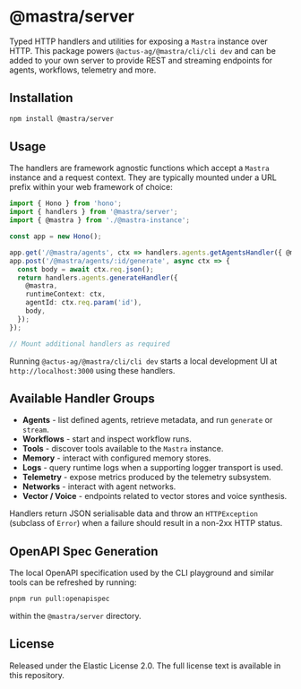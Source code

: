 # @mastra/server

Typed HTTP handlers and utilities for exposing a `Mastra` instance over HTTP.
This package powers `@actus-ag/@mastra/cli/cli dev` and can be added to your own server to provide
REST and streaming endpoints for agents, workflows, telemetry and more.

## Installation

```bash
npm install @mastra/server
```

## Usage

The handlers are framework agnostic functions which accept a `Mastra` instance
and a request context. They are typically mounted under a URL prefix within your
web framework of choice:

```typescript
import { Hono } from 'hono';
import { handlers } from '@mastra/server';
import { @mastra } from './@mastra-instance';

const app = new Hono();

app.get('/@mastra/agents', ctx => handlers.agents.getAgentsHandler({ @mastra, runtimeContext: ctx }));
app.post('/@mastra/agents/:id/generate', async ctx => {
  const body = await ctx.req.json();
  return handlers.agents.generateHandler({
    @mastra,
    runtimeContext: ctx,
    agentId: ctx.req.param('id'),
    body,
  });
});

// Mount additional handlers as required
```

Running `@actus-ag/@mastra/cli/cli dev` starts a local development UI at
`http://localhost:3000` using these handlers.

## Available Handler Groups

- **Agents** - list defined agents, retrieve metadata, and run `generate`
  or `stream`.
- **Workflows** - start and inspect workflow runs.
- **Tools** - discover tools available to the `Mastra` instance.
- **Memory** - interact with configured memory stores.
- **Logs** - query runtime logs when a supporting logger transport is used.
- **Telemetry** - expose metrics produced by the telemetry subsystem.
- **Networks** - interact with agent networks.
- **Vector / Voice** - endpoints related to vector stores and voice synthesis.

Handlers return JSON serialisable data and throw an `HTTPException` (subclass of
`Error`) when a failure should result in a non-2xx HTTP status.

## OpenAPI Spec Generation

The local OpenAPI specification used by the CLI playground and similar tools can
be refreshed by running:

```bash
pnpm run pull:openapispec
```

within the `@mastra/server` directory.

## License

Released under the Elastic License 2.0. The full license text is available in
this repository.
